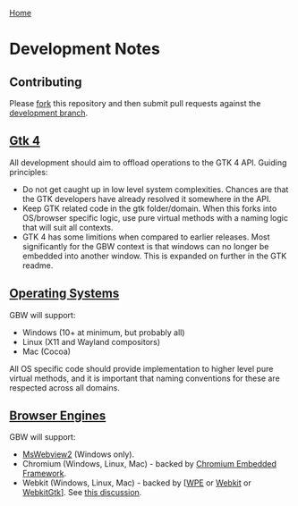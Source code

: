 [Home](..)
# Development Notes
## Contributing
Please [fork](https://github.com/citkane/gtk-browser-widget/fork) this repository and then submit pull requests against the [development branch](https://github.com/citkane/gtk-browser-widget/tree/development).

## [Gtk 4](gtk)
All development should aim to offload operations to the GTK 4 API. Guiding principles:
- Do not get caught up in low level system complexities. Chances are that the GTK developers have already resolved it somewhere in the API.
- Keep GTK related code in the gtk folder/domain. When this forks into OS/browser specific logic, use pure virtual methods with a naming logic that will suit all contexts.
- GTK 4 has some limitions when compared to earlier releases. Most significantly for the GBW context is that windows can no longer be embedded into another window. This is expanded on further in the GTK readme.

## [Operating Systems](os)
GBW will support:
- Windows (10+ at minimum, but probably all)
- Linux (X11 and Wayland compositors)
- Mac (Cocoa)

All OS specific code should provide implementation to higher level pure virtual methods, and it is important that naming conventions for these are respected across all domains.

## [Browser Engines](browsers)
GBW will support:
- [MsWebview2](https://developer.microsoft.com/en-us/microsoft-edge/webview2) (Windows only).
- Chromium (Windows, Linux, Mac) - backed by [Chromium Embedded Framework](https://github.com/chromiumembedded/cef).
- Webkit (Windows, Linux, Mac) - backed by [[WPE](https://webkit.org/wpe/) or [Webkit](https://webkit.org/project/) or [WebkitGtk](https://webkitgtk.org/)]. See [this discussion](https://github.com/citkane/gtk-browser-widget/discussions/4).
